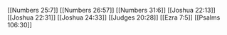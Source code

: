 [[Numbers 25:7]]
[[Numbers 26:57]]
[[Numbers 31:6]]
[[Joshua 22:13]]
[[Joshua 22:31]]
[[Joshua 24:33]]
[[Judges 20:28]]
[[Ezra 7:5]]
[[Psalms 106:30]]
